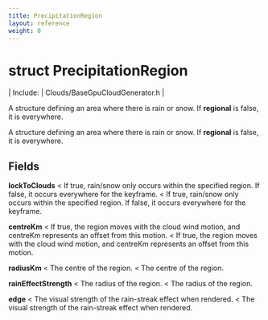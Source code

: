 ```yaml
---
title: PrecipitationRegion
layout: reference
weight: 0
---
```

struct PrecipitationRegion
===

| Include: | Clouds/BaseGpuCloudGenerator.h |

A structure defining an area where there is rain or snow.
If **regional** is false, it is everywhere.



A structure defining an area where there is rain or snow.
If **regional** is false, it is everywhere.
  


Fields
---

**lockToClouds** < If true, rain/snow only occurs within the specified region. If false, it occurs everywhere for the keyframe. < If true, rain/snow only occurs within the specified region. If false, it occurs everywhere for the keyframe.

**centreKm** < If true, the region moves with the cloud wind motion, and centreKm represents an offset from this motion. < If true, the region moves with the cloud wind motion, and centreKm represents an offset from this motion.

**radiusKm** < The centre of the region. < The centre of the region.

**rainEffectStrength** < The radius of the region. < The radius of the region.

**edge** < The visual strength of the rain-streak effect when rendered. < The visual strength of the rain-streak effect when rendered.
